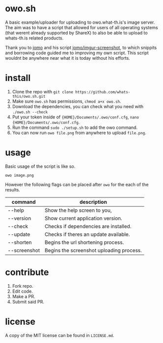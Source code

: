 # owo.sh

A basic example/uploader for uploading to owo.what-th.is's image server. The aim was to have a script that allowed for users of all operating systems (that werent already supported by ShareX) to also be able to upload to whats-th.is related products. 

Thank you to [jomo](https://github.com/jomo/) and his script [jomo/imgur-screenshot](https://github.com/jomo/imgur-screenshot), to which snippits and borrowing code guided me to improving my own script. This script wouldnt be anywhere near what it is today without his efforts.

# install

1. Clone the repo with `git clone https://github.com/whats-this/owo.sh.git`
2. Make sure `owo.sh` has permissions, `chmod a+x owo.sh`.
3. Download the dependencies, you can check what you need with `./owo.sh --check`
4. Put your token inside of `{HOME}/Documents/.owo/conf.cfg`, `nano {HOME}/Documents/.owo/conf.cfg`.
5. Run the command `sudo ./setup.sh` to add the owo command.
6. You can now run `owo file.png` from anywhere to upload `file.png`.

# usage

Basic usage of the script is like so.

```shell
owo image.png
```

However the following flags can be placed after `owo` for the each of the results.

| command      	| description                              	|
|--------------	|------------------------------------------	|
| --help       	| Show the help screen to you,             	|
| --version    	| Show current application version.        	|
| --check      	| Checks if dependencies are installed.    	|
| --update     	| Checks if theres an update available.    	|
| --shorten    	| Begins the url shortening process.       	|
| --screenshot 	| Begins the screenshot uploading process. 	|

# contribute

1. Fork repo.
2. Edit code.
3. Make a PR.
4. Submit said PR.

# license

A copy of the MIT license can be found in `LICENSE.md`.